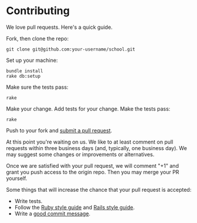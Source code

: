 # Contributing

We love pull requests. Here's a quick guide.

Fork, then clone the repo:

    git clone git@github.com:your-username/school.git

Set up your machine:

    bundle install
    rake db:setup

Make sure the tests pass:

    rake

Make your change. Add tests for your change. Make the tests pass:

    rake

Push to your fork and [submit a pull request][pr].

[pr]:https://github.com/rails-school/school/compare

At this point you're waiting on us. We like to at least comment on pull requests
within three business days (and, typically, one business day). We may suggest
some changes or improvements or alternatives.

Once we are satisfied with your pull request, we will comment "+1" and grant you
push access to the origin repo. Then you may merge your PR yourself.

Some things that will increase the chance that your pull request is accepted:

* Write tests.
* Follow the [Ruby style guide][ruby-style] and [Rails style guide][rails-style].
* Write a [good commit message][commit].

[ruby-style]: https://github.com/bbatsov/ruby-style-guide
[rails-style]: https://github.com/bbatsov/rails-style-guide
[commit]: http://tbaggery.com/2008/04/19/a-note-about-git-commit-messages.html
